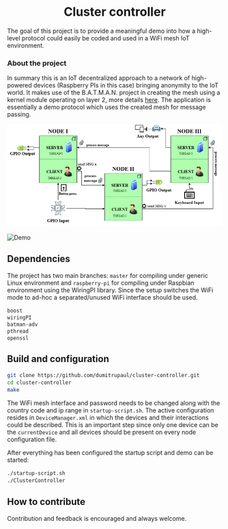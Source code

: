 <h1 align="center">
    Cluster controller
</h1>

The goal of this project is to provide a meaningful demo into how a high-level protocol could easily be coded and used in a WiFi mesh IoT environment.

### About the project

In summary this is an IoT decentralized approach to a network of high-powered devices (Raspberry PIs in this case) bringing anonymity to the IoT world. It makes use of the B.A.T.M.A.N. project in creating the mesh using a kernel module operating on layer 2, more details [here](https://www.open-mesh.org/projects/batman-adv/wiki/Wiki). The application is essentially a demo protocol which uses the created mesh for message passing.

![Currently tested POC with 2 RPi nodes and 1 PC machine](./docs/arh_apl_eng.png)

![Demo](./docs/demo.gif)

## Dependencies
The project has two main branches: `master` for compiling under generic Linux environment and `raspberry-pi` for compiling under Raspbian environment using the WiringPI library.
Since the setup switches the WiFi mode to ad-hoc a separated/unused WiFi interface should be used.

```
boost
wiringPI
batman-adv
pthread
openssl
```

## Build and configuration

```bash
git clone https://github.com/dumitrupaul/cluster-controller.git
cd cluster-controller
make
```

The WiFi mesh interface and password needs to be changed along with the country code and ip range in `startup-script.sh`.
The active configuration resides in `DeviceManager.xml` in which the devices and their interactions could be described. This is an important step since only one device can be the `currentDevice` and all devices should be present on every node configuration file.

After everything has been configured the startup script and demo can be started:
```bash
./startup-script.sh
./ClusterController
```

## How to contribute

Contribution and feedback is encouraged and always welcome.
